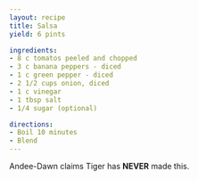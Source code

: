 ```yaml
---
layout: recipe
title: Salsa
yield: 6 pints

ingredients:
- 8 c tomatos peeled and chopped
- 3 c banana peppers - diced
- 1 c green pepper - diced
- 2 1/2 cups onion, diced
- 1 c vinegar
- 1 tbsp salt
- 1/4 sugar (optional)

directions:
- Boil 10 minutes
- Blend
---
```

Andee-Dawn claims Tiger has **NEVER** made this. 